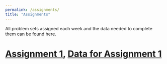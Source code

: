```yaml
---
permalink: /assignments/
title: "Assignments"
---
```


All problem sets assigned each week and the data needed to complete them can be found here.

# [Assignment 1](https://stevebholt.github.io/rpad316/assets/documents/homework1_handout.pdf), [Data for Assignment 1](https://www.dropbox.com/sh/h4664kmmhwaqpn9/AACbrgK3YK7S-wmDqTtIE6TNa?dl=0)